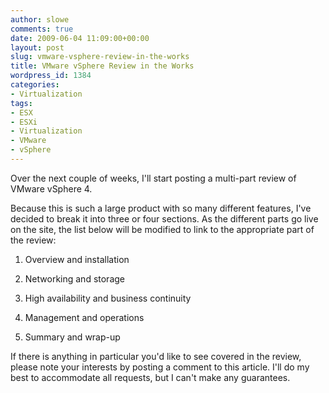 ```yaml
---
author: slowe
comments: true
date: 2009-06-04 11:09:00+00:00
layout: post
slug: vmware-vsphere-review-in-the-works
title: VMware vSphere Review in the Works
wordpress_id: 1384
categories:
- Virtualization
tags:
- ESX
- ESXi
- Virtualization
- VMware
- vSphere
---
```


Over the next couple of weeks, I'll start posting a multi-part review of VMware vSphere 4.

Because this is such a large product with so many different features, I've decided to break it into three or four sections. As the different parts go live on the site, the list below will be modified to link to the appropriate part of the review:

1. Overview and installation

2. Networking and storage

3. High availability and business continuity

4. Management and operations

5. Summary and wrap-up

If there is anything in particular you'd like to see covered in the review, please note your interests by posting a comment to this article. I'll do my best to accommodate all requests, but I can't make any guarantees.
